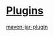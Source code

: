 # [Plugins](https://maven.apache.org/plugins/index.html)

[maven-jar-plugin](https://maven.apache.org/plugins/maven-jar-plugin/)
